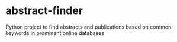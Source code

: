 # abstract-finder
Python project to find abstracts and publications based on common keywords in prominent online databases

